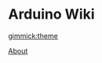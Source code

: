 <!--
  -- Name of your wiki
  -- Do NOT remove the leading `#` character.
  -->

# Arduino Wiki

<!--
  -- Default theme
  -- (Read: http://dynalon.github.io/mdwiki/#!customizing.md#Theme_chooser)
  -->

[gimmick:theme](spacelab)


<!--
  -- Navigation
  -- (Read: http://dynalon.github.io/mdwiki/#!quickstart.md#Adding_a_navigation)
  -->

[About](pages/about.md)

<!--
[Boards]()

  * # Arduino 8 Bit Boards
  * [Arduino Uno](pages/uno.md)
  * [Arduino Micro](pages/micro.md)
  * [Arduino Nano](pages/nano.md)
  - - - -
  * # Arduino 32 Bit Boards
  * [Arduino Due](pages/due.md)

[Shields]()

  * # Motor Shields
  * [Sparkfun Ardumoto](pages/sparkfun-ardumoto.md)
  * [Adafruit Motor Shield v1 Micro](pages/adafruit-motor1.md)
  * [Adafruit Motor Shield v2 Micro](pages/adafruit-motor2.md)
  - - - -
  * # Network Shields
  * [Arduino Network Shield](pages/arduino-network.md)
  * [DFRobot Network Shield](pages/dfrobot-network.md)

[Module]()

  * # Temperatur, Druck, Luftfuechtigkeits Sensoren
  * [BME280](pages/bme280.md)
  - - - -
  * # Licht, Farbsensoren
  - - - -
  * # Distanz Sensoren
  * [HC-SR04 Ultraschallsensor](pages/hcsr04.md)
  - - - -
  * # Motor Treiber
  * [L298 Dual Motor Treiber](pages/l298.md)
  - - - -
  * # Beschleunigungs Sensoren

<!--
  -- Let the user choose a theme
  -- (Read: http://dynalon.github.io/mdwiki/#!quickstart.md#Adding_a_navigation)
  -->

<!--
[gimmick:themechooser](Choose theme)
-->
